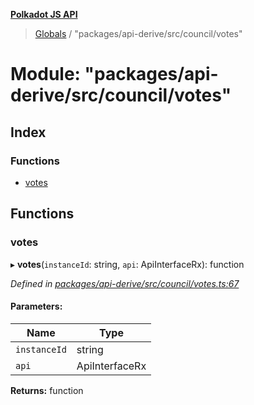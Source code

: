**[Polkadot JS API](../README.md)**

> [Globals](../globals.md) / "packages/api-derive/src/council/votes"

# Module: "packages/api-derive/src/council/votes"

## Index

### Functions

* [votes](_packages_api_derive_src_council_votes_.md#votes)

## Functions

### votes

▸ **votes**(`instanceId`: string, `api`: ApiInterfaceRx): function

*Defined in [packages/api-derive/src/council/votes.ts:67](https://github.com/polkadot-js/api/blob/014fa123b/packages/api-derive/src/council/votes.ts#L67)*

#### Parameters:

Name | Type |
------ | ------ |
`instanceId` | string |
`api` | ApiInterfaceRx |

**Returns:** function
